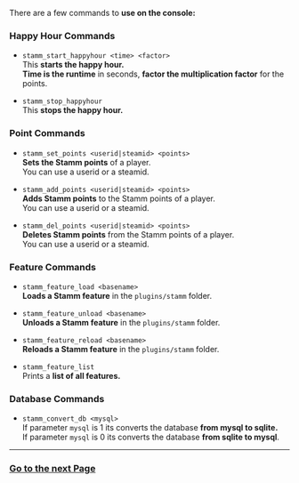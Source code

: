 There are a few commands to **use on the console:**

### Happy Hour Commands

- `stamm_start_happyhour <time> <factor>`    
	This **starts the happy hour.**    
	**Time is the runtime** in seconds, **factor the multiplication factor** for the points.

- `stamm_stop_happyhour`    
	This **stops the happy hour.**

### Point Commands

- `stamm_set_points <userid|steamid> <points>`    
	**Sets the Stamm points** of a player.    
    You can use a userid or a steamid.

- `stamm_add_points <userid|steamid> <points>`    
	**Adds Stamm points** to the Stamm points of a player.    
    You can use a userid or a steamid.

- `stamm_del_points <userid|steamid> <points>`    
	**Deletes Stamm points** from the Stamm points of a player.   
    You can use a userid or a steamid.

### Feature Commands

- `stamm_feature_load <basename>`    
	**Loads a Stamm feature** in the `plugins/stamm` folder.

- `stamm_feature_unload <basename>`    
	**Unloads a Stamm feature** in the `plugins/stamm` folder.

- `stamm_feature_reload <basename>`    
	**Reloads a Stamm feature** in the `plugins/stamm` folder.

- `stamm_feature_list`    
	Prints a **list of all features.**

### Database Commands

- `stamm_convert_db <mysql>`    
	If parameter `mysql` is 1 its converts the database **from mysql to sqlite.**    
	If parameter `mysql` is 0 its converts the database **from sqlite to mysql**.    


---------
### [Go to the next Page](How-to-install-a-Feature)